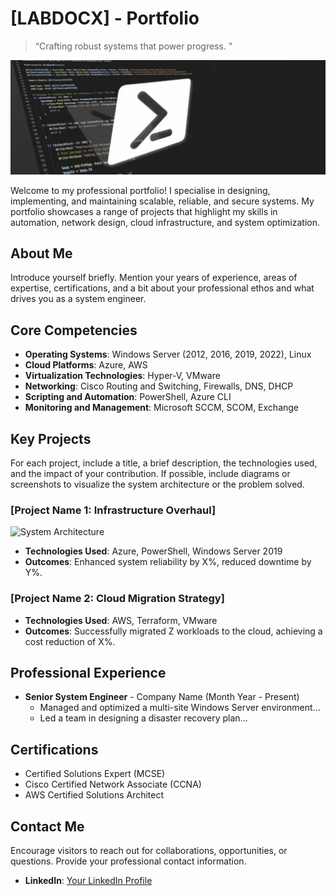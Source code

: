 # [LABDOCX] - Portfolio

> “Crafting robust systems that power progress. ”

![Profile or System Diagram](https://github.com/labdocx/labdocx/blob/main/GithubBanner.jpg)

Welcome to my professional portfolio! I specialise in designing, implementing, and maintaining scalable, reliable, and secure systems. My portfolio showcases a range of projects that highlight my skills in automation, network design, cloud infrastructure, and system optimization.

## About Me

Introduce yourself briefly. Mention your years of experience, areas of expertise, certifications, and a bit about your professional ethos and what drives you as a system engineer.

## Core Competencies

- **Operating Systems**: Windows Server (2012, 2016, 2019, 2022), Linux
- **Cloud Platforms**: Azure, AWS
- **Virtualization Technologies**: Hyper-V, VMware
- **Networking**: Cisco Routing and Switching, Firewalls, DNS, DHCP
- **Scripting and Automation**: PowerShell, Azure CLI
- **Monitoring and Management**: Microsoft SCCM, SCOM, Exchange

## Key Projects

For each project, include a title, a brief description, the technologies used, and the impact of your contribution. If possible, include diagrams or screenshots to visualize the system architecture or the problem solved.

### [Project Name 1: Infrastructure Overhaul]

![System Architecture](path/to/architecture_diagram.png)

- **Technologies Used**: Azure, PowerShell, Windows Server 2019
- **Outcomes**: Enhanced system reliability by X%, reduced downtime by Y%.

### [Project Name 2: Cloud Migration Strategy]

- **Technologies Used**: AWS, Terraform, VMware
- **Outcomes**: Successfully migrated Z workloads to the cloud, achieving a cost reduction of X%.

## Professional Experience

- **Senior System Engineer** - Company Name (Month Year - Present)
  - Managed and optimized a multi-site Windows Server environment...
  - Led a team in designing a disaster recovery plan...

## Certifications

- Certified Solutions Expert (MCSE)
- Cisco Certified Network Associate (CCNA)
- AWS Certified Solutions Architect

## Contact Me

Encourage visitors to reach out for collaborations, opportunities, or questions. Provide your professional contact information.

- **LinkedIn**: [Your LinkedIn Profile](your-linkedin-url)
